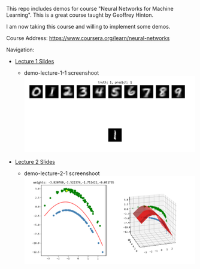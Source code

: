 
This repo includes demos for course "Neural Networks for Machine Learning". This is a great course taught by Geoffrey Hinton.

I am now taking this course and willing to implement some demos.

Course Address:
https://www.coursera.org/learn/neural-networks

Navigation:

* [Lecture 1 Slides][slide_1]

	* demo-lecture-1-1 screenshoot
		![demo 1-1](/images/demo-lecture-1-1.png)

* [Lecture 2 Slides][slide_2]

	* demo-lecture-2-1 screenshoot
		![demo 2-1](/images/demo-lecture-2-1.png)

[slide_1]:https://d18ky98rnyall9.cloudfront.net/_4bd9216688e0605b8e05f5533577b3b8_lec1.pdf?Expires=1505952000&Signature=bYLWo7ovq6M3OQU7oj84pqQRZah8SwsgQsS9CcJmzgqjpDwWzHXUhe88j~Fa8mXJeUcv6cq7W1qdd6PxBjHI5eg1OvkOh-JttvzTHhpMkgF8vvmxNRluwXQSaEAdsuVh25PWjoyeN-dfavl4LWQgKqBe0Nfp7Dclz0Xych~qFKM_&Key-Pair-Id=APKAJLTNE6QMUY6HBC5A
[slide_2]:https://d18ky98rnyall9.cloudfront.net/_4bd9216688e0605b8e05f5533577b3b8_lec2.pdf?Expires=1506038400&Signature=KMFPialCbXjSESDKJCXW654aMZdhgr0GQFc-lWQGRZ4Dv0rX84jT4rzq5pf8A667CKKvUKSNWQIi2Pso8C9915z0iVWY515R91BIpJBDoLVGjb-QjXS65XQb-vSwIKQCrV6-TgrTBCDF0XAJC7mIh1bmEoJWy1B9M1MOIms~K~Q_&Key-Pair-Id=APKAJLTNE6QMUY6HBC5A

